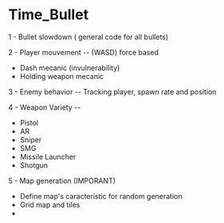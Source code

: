 # Time_Bullet

1 - Bullet slowdown ( general code for all bullets)    

2 - Player mouvement -- (WASD) force based      
+ Dash mecanic (invulnerability)    
+ Holding weapon mecanic

3 - Enemy behavior -- Tracking player, spawn rate and position    

4 - Weapon Variety --    
+ Pistol   
+ AR   
+ Sniper    
+ SMG    
+ Missile Launcher    
+ Shotgun     

5 - Map generation (IMPORANT)     
- Define map's caracteristic for random generation
- Grid map and tiles
- 
